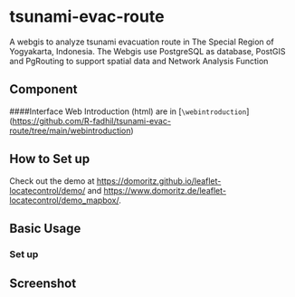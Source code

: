# tsunami-evac-route

A webgis to analyze tsunami evacuation route in The Special Region of Yogyakarta, Indonesia. The Webgis use PostgreSQL as database, PostGIS and PgRouting to support spatial data and Network Analysis Function


## Component
####Interface
Web Introduction (html) are in [`\webintroduction`] (https://github.com/R-fadhil/tsunami-evac-route/tree/main/webintroduction)


## How to Set up
Check out the demo at https://domoritz.github.io/leaflet-locatecontrol/demo/ and https://www.domoritz.de/leaflet-locatecontrol/demo_mapbox/.


## Basic Usage

### Set up

## Screenshot
